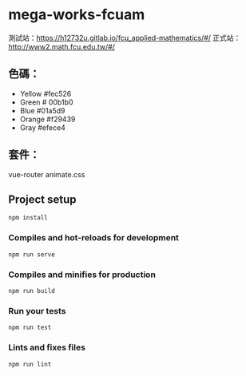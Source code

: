 # mega-works-fcuam

測試站：https://h12732u.gitlab.io/fcu_applied-mathematics/#/
正式站：http://www2.math.fcu.edu.tw/#/

## 色碼：
+ Yellow #fec526
+ Green # 00b1b0
+ Blue #01a5d9
+ Orange #f29439
+ Gray #efece4

## 套件：
vue-router
animate.css

## Project setup
```
npm install
```

### Compiles and hot-reloads for development
```
npm run serve
```

### Compiles and minifies for production
```
npm run build
```

### Run your tests
```
npm run test
```

### Lints and fixes files
```
npm run lint
```
